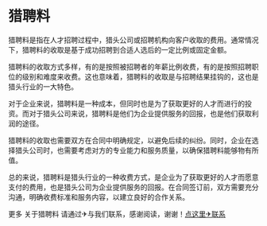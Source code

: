 # 猎聘料

猎聘料是指在人才招聘过程中，猎头公司或招聘机构向客户收取的费用。通常情况下，猎聘料的收取是基于成功招聘到合适人选后的一定比例或固定金额。

猎聘料的收取方式多样，有的是按照被招聘者的年薪比例收费，有的是按照招聘职位的级别和难度来收费。这也意味着，猎聘料的收取是与招聘结果挂钩的，这也是猎头行业的一大特色。

对于企业来说，猎聘料是一种成本，但同时也是为了获取更好的人才而进行的投资。而对于猎头公司来说，猎聘料是他们为企业提供服务的回报，也是他们获取利润的途径。

猎聘料的收取也需要双方在合同中明确规定，以避免后续的纠纷。同时，企业在选择猎头公司时，也需要考虑对方的专业能力和服务质量，以确保猎聘料能够物有所值。

总的来说，猎聘料是猎头行业的一种收费方式，是企业为了获取更好的人才而愿意支付的费用，也是猎头公司为企业提供服务的回报。在合同签订前，双方需要充分沟通，明确收费标准和服务内容，以建立良好的合作关系。

更多 关于猎聘料 请通过✈与我们联系，感谢阅读，谢谢！[点这里✈联系](https://sms.k02.cc)